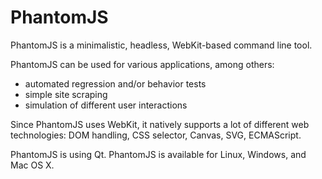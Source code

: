 # PhantomJS

PhantomJS is a minimalistic, headless, WebKit-based command line tool.

PhantomJS can be used for various applications, among others:

* automated regression and/or behavior tests
* simple site scraping
* simulation of different user interactions

Since PhantomJS uses WebKit, it natively supports a lot of different web technologies: 
DOM handling, CSS selector, Canvas, SVG, ECMAScript.

PhantomJS is using Qt. PhantomJS is available for Linux, Windows, and Mac OS X.

